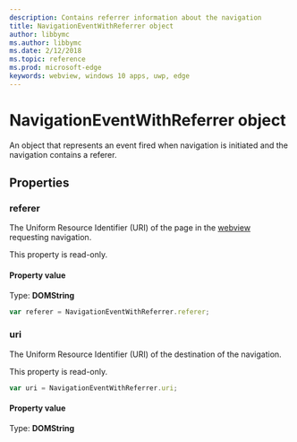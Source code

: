 ```yaml
---
description: Contains referrer information about the navigation
title: NavigationEventWithReferrer object
author: libbymc
ms.author: libbymc
ms.date: 2/12/2018
ms.topic: reference
ms.prod: microsoft-edge
keywords: webview, windows 10 apps, uwp, edge
---
```


# NavigationEventWithReferrer object

An object that represents an event fired when navigation is initiated and the navigation contains a referer.

## Properties

### referer

The Uniform Resource Identifier (URI) of the page in the [webview](../webview.md) requesting navigation.

This property is read-only.

#### Property value
Type: **DOMString**


```js
var referer = NavigationEventWithReferrer.referer;
```

### uri

The Uniform Resource Identifier (URI) of the destination of the navigation.

This property is read-only.

```js
var uri = NavigationEventWithReferrer.uri;
```

#### Property value
Type: **DOMString**
